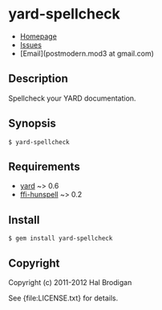 # yard-spellcheck

* [Homepage](https://github.com/postmodern/yard-spellcheck)
* [Issues](https://github.com/postmodern/yard-spellcheck/issues)
* [Email](postmodern.mod3 at gmail.com)

## Description

Spellcheck your YARD documentation.

## Synopsis

    $ yard-spellcheck

## Requirements

* [yard](https://github.com/lsegal/yard) ~> 0.6
* [ffi-hunspell](https://github.com/postmodern/ffi-hunspell) ~> 0.2

## Install

    $ gem install yard-spellcheck

## Copyright

Copyright (c) 2011-2012 Hal Brodigan

See {file:LICENSE.txt} for details.
